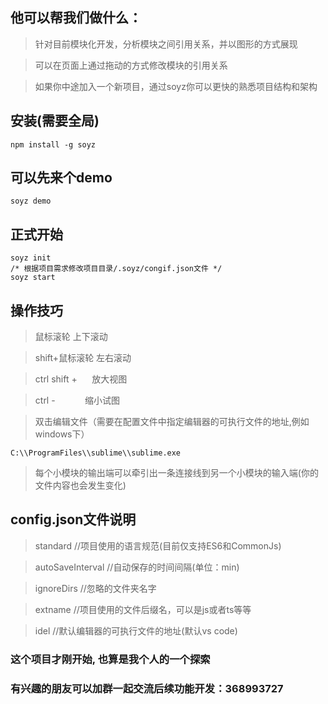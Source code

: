 
## 他可以帮我们做什么：
> 针对目前模块化开发，分析模块之间引用关系，并以图形的方式展现

> 可以在页面上通过拖动的方式修改模块的引用关系

> 如果你中途加入一个新项目，通过soyz你可以更快的熟悉项目结构和架构



## 安装(需要全局)
````
npm install -g soyz
````
## 可以先来个demo
````
soyz demo
````
## 正式开始
````
soyz init
/* 根据项目需求修改项目目录/.soyz/congif.json文件 */
soyz start
````

## 操作技巧
> 鼠标滚轮           上下滚动

> shift+鼠标滚轮     左右滚动

> ctrl shift +      放大视图

> ctrl -            缩小试图

> 双击编辑文件（需要在配置文件中指定编辑器的可执行文件的地址,例如windows下）

````
C:\\ProgramFiles\\sublime\\sublime.exe
````

> 每个小模块的输出端可以牵引出一条连接线到另一个小模块的输入端(你的文件内容也会发生变化)

## config.json文件说明
> standard    //项目使用的语言规范(目前仅支持ES6和CommonJs)

> autoSaveInterval    //自动保存的时间间隔(单位：min)

> ignoreDirs    //忽略的文件夹名字

> extname    //项目使用的文件后缀名，可以是js或者ts等等

> idel    //默认编辑器的可执行文件的地址(默认vs code)


### 这个项目才刚开始, 也算是我个人的一个探索
### 有兴趣的朋友可以加群一起交流后续功能开发：368993727
